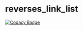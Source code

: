 # reverses_link_list
[![Codacy Badge](https://api.codacy.com/project/badge/Grade/4a5b72c3559241b98c825de73de47a42)](https://www.codacy.com/app/Zeeshankhurasani/reverses_link_list?utm_source=github.com&utm_medium=referral&utm_content=Zeeshankhurasani/reverses_link_list&utm_campaign=badger)